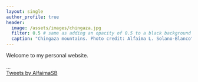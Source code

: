 ```yaml
---
layout: single
author_profile: true
header:
  image: /assets/images/chingaza.jpg
  filter: 0.5 # same as adding an opacity of 0.5 to a black background
  caption: "Chingaza mountains. Photo credit: Alfaima L. Solano-Blanco"
---
```


Welcome to my personal website.

<section id="main-description">
  <div class="container">
    <div class="row">
      <div class="col-lg-8 col-md-8">
        ...
      </div>
      <div class="col-lg-4 col-md-4">
        <div>
          <a class="twitter-timeline" href="https://twitter.com/AlfaimaSB?ref_src=twsrc%5Etfw">Tweets by AlfaimaSB</a> <script async src="https://platform.twitter.com/widgets.js" charset="utf-8"></script>
        </div>
      </div>
    </div>
  </div>
  </section>
